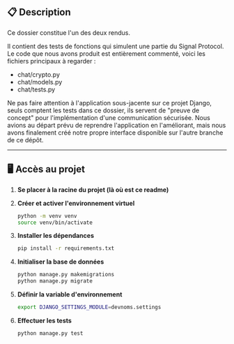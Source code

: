 ## 📋 **Description**

Ce dossier constitue l'un des deux rendus.  

Il contient des tests de fonctions qui simulent une partie du Signal Protocol. Le code que nous avons produit est entièrement commenté, voici les fichiers principaux à regarder :  

- chat/crypto.py  
- chat/models.py  
- chat/tests.py  

Ne pas faire attention à l'application sous-jacente sur ce projet Django, seuls comptent les tests dans ce dossier, ils servent de "preuve de concept" pour l'implémentation d'une communication sécurisée. Nous avions au départ prévu de reprendre l'application en l'améliorant, mais nous avons finalement créé notre propre interface disponible sur l'autre branche de ce dépôt.  

---

## 🖥️ **Accès au projet**


1. **Se placer à la racine du projet (là où est ce readme)**

2. **Créer et activer l'environnement virtuel**

   ```bash
   python -m venv venv
   source venv/bin/activate
   ```

3. **Installer les dépendances**

   ```bash
   pip install -r requirements.txt
   ```

4. **Initialiser la base de données**

   ```bash
   python manage.py makemigrations  
   python manage.py migrate
   ```

5. **Définir la variable d'environnement**

   ```bash
   export DJANGO_SETTINGS_MODULE=devnoms.settings
   ```

6. **Effectuer les tests**

   ```bash
   python manage.py test
   ```
   
